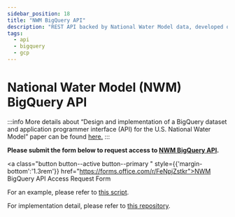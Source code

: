 ```yaml
---
sidebar_position: 18
title: "NWM BigQuery API"
description: "REST API backed by National Water Model data, developed on Google Cloud Platform"
tags:
  - api
  - bigquery
  - gcp
---
```


# National Water Model (NWM) BigQuery API

:::info
More details about “Design and implementation of a BigQuery dataset and application programmer interface (API) for the U.S. National Water Model” paper can be found [here.](https://www.sciencedirect.com/science/article/pii/S1364815224001841)
:::

**Please submit the form below to request access to [NWM BigQuery API](https://nwm-api.ciroh.org/).**

<a class="button button--active button--primary " style={{'margin-bottom':'1.3rem'}} href="https://forms.office.com/r/FeNpjZstkr">NWM BigQuery API Access Request Form</a>

For an example, please refer to [this script](https://github.com/BYU-Hydroinformatics/api-nwm-gcp/blob/main/examples/notebooks/nwm_usgs_streamflow_plot.ipynb).

For implementation detail, please refer to [this repository](https://github.com/BYU-Hydroinformatics/api-nwm-gcp).

